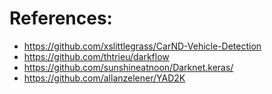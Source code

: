# References:
* https://github.com/xslittlegrass/CarND-Vehicle-Detection
* https://github.com/thtrieu/darkflow
* https://github.com/sunshineatnoon/Darknet.keras/
* https://github.com/allanzelener/YAD2K
